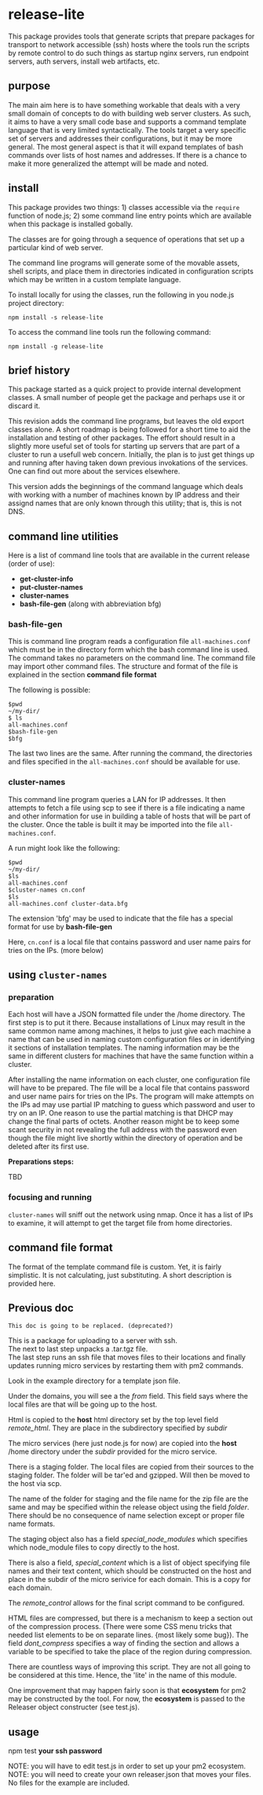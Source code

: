 # release-lite

This package provides tools that generate scripts that prepare packages for transport to network accessible (ssh) hosts where the tools run the scripts by remote control to do such things as startup nginx servers, run endpoint servers, auth servers, install web artifacts, etc.

## purpose

The main aim here is to have something workable that deals with a very small domain of concepts to do with building web server clusters. As such, it aims to have a very small code base and supports a command template language that is very limited syntactically. The tools target a very specific set of servers and addresses their configurations, but it may be more general. The most general aspect is that it will expand templates of bash commands over lists of host names and addresses. If there is a chance to make it more generalized the attempt will be made and noted.

## install

This package provides two things: 1) classes accessible via the `require` function of node.js; 2) some command line entry points which are available when this package is installed gobally.


The classes are for going through a sequence of operations that set up a particular kind of web server.

The command line programs will generate some of the movable assets, shell scripts, and place them in directories indicated in configuration scripts which may be written in a custom template language.

To install locally for using the classes, run the following in you node.js project directory:

```
npm install -s release-lite
```

To access the command line tools run the following command:

```
npm install -g release-lite
```


## brief history

This package started as a quick project to provide internal development classes. A small number of people get the package and perhaps use it or discard it. 

This revision adds the command line programs, but leaves the old export classes alone. A short roadmap is being followed for a short time to aid the installation and testing of other packages. The effort should result in a slightly more useful set of tools for starting up servers that are part of a cluster to run a usefull web concern. Initially, the plan is to just get things up and running after having taken down previous invokations of the services. One can find out more about the services elsewhere.

This version adds the beginnings of the command language which deals with working with a number of machines known by IP address and their assignd names that are only known through this utility; that is, this is not DNS.


## command line utilities

Here is a list of command line tools that are available in the current release (order of use):

* **get-cluster-info**
* **put-cluster-names**
* **cluster-names**
* **bash-file-gen** (along with abbreviation bfg)

### bash-file-gen

This is command line program reads a configuration file `all-machines.conf` which must be in the directory form which the bash command line is used. The command takes no parameters on the command line. The command file may import other command files. The structure and format of the file is explained in the section **command file format**

The following is possible:
```
$pwd 
~/my-dir/
$ ls
all-machines.conf
$bash-file-gen
$bfg
```

The last two lines are the same. After running the command, the directories and files specified in the `all-machines.conf` should be available for use.

### cluster-names

This command line program queries a LAN for IP addresses. It then attempts to fetch a file using scp to see if there is a file indicating a name and other information for use in building a table of hosts that will be part of the cluster. Once the table is built it may be imported into the file `all-machines.conf`.

A run might look like the following:

```
$pwd 
~/my-dir/
$ls
all-machines.conf
$cluster-names cn.conf
$ls
all-machines.conf cluster-data.bfg
```

The extension 'bfg' may be used to indicate that the file has a special format for use by **bash-file-gen**

Here, `cn.conf` is a local file that contains password and user name pairs for tries on the IPs. (more below)

## using `cluster-names`

### preparation 

Each host will have a JSON formatted file under the /home directory. The first step is to put it there. Because installations of Linux may result in the same common name among machines, it helps to just give each machine a name that can be used in naming custom configuration files or in identifying it sections of installation templates. The naming information may be the same in different clusters for machines that have the same function within a cluster.

After installing the name information on each cluster, one configuration file will have to be prepared. The file will be a local file that contains password and user name pairs for tries on the IPs. The program will make attempts on the IPs ad may use partial IP matching to guess which password and user to try on an IP. One reason to use the partial matching is that DHCP may change the final parts of octets. Another reason might be to keep some scant security in not revealing the full address with the password even though the file might live shortly within the directory of operation and be deleted after its first use.

**Preparations steps:**

TBD

### focusing and running

`cluster-names` will sniff out the network using nmap. Once it has a list of IPs to examine, it will attempt to get the target file from home directories.

## command file format

The format of the template command file is custom. Yet, it is fairly simplistic. It is not calculating, just substituting. A short description is provided here.



## Previous doc 

`This doc is going to be replaced. (deprecated?)`

This is a package for uploading to a server with ssh.  
The next to last step unpacks a .tar.tgz file.   
The last step runs an ssh file that moves files to their locations and finally updates running micro services 
by restarting them with pm2 commands.

Look in the example directory for a template json file.

Under the domains, you will see a the *from* field. This field says where the local files are that will be going up to the host.

Html is copied to the **host** html directory set by the top level field *remote_html*.
They are place in the subdirectory specified by *subdir*

The micro services (here just node.js for now) are copied into the **host** /home directory under the *subdir* provided
for the micro service.

There is a staging folder. The local files are copied from their sources to the staging folder.
The folder will be tar'ed and gzipped.
Will then be moved to the host via scp.

The name of the folder for staging and the file name for the zip file are 
the same and may be specified within the release object using the field *folder*. 
There should be no consequence of name selection except or proper file name formats.

The staging object also has a field *special_node_modules* which specifies which node_module files to copy directly to the host.

There is also a field, *special_content* which is a list of object specifying file names and their text content, which should
be constructed on the host and place in the subdir of the micro serivice for each domain. This is a copy for each domain.

The *remote_control* allows for the final script command to be configured.

HTML files are compressed, but there is a mechanism to keep a section out of the compression process.
(There were some CSS menu tricks that needed list elements to be on separate lines. {most likely some bug}).
The field *dont_compress* specifies a way of finding the section and allows
a variable to be specified to take the place of the region during compression.


There are countless ways of improving this script. They are not all going to be considered at this time. Hence, the 'lite'
in the name of this module. 

One improvement that may happen fairly soon is that **ecosystem** for pm2 may be constructed by the tool.
For now, the **ecosystem** is passed to the Releaser object constructer (see test.js).

## usage

 npm test **your ssh password**
 
 NOTE: you will have to edit test.js in order to set up your pm2 ecosystem.
 NOTE: you will need to create your own releaser.json that moves your files. No files for the example are included.
 
 
 
 
